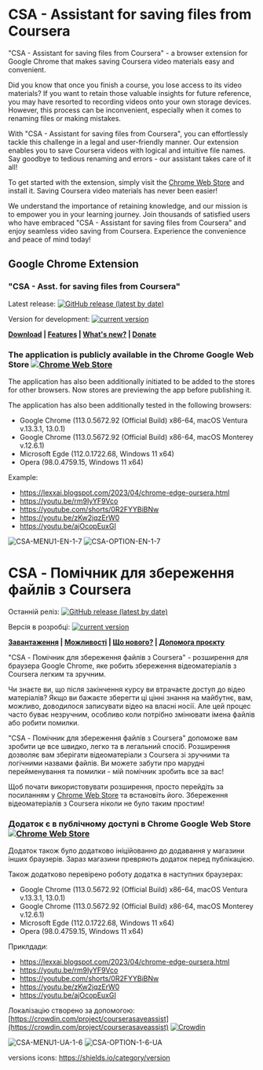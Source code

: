 # CSA - Assistant for saving files from Сoursera

"CSA - Assistant for saving files from Сoursera" - a browser extension for Google Chrome that makes saving Coursera video materials easy and convenient.

Did you know that once you finish a course, you lose access to its video materials? If you want to retain those valuable insights for future reference, you may have resorted to recording videos onto your own storage devices. However, this process can be inconvenient, especially when it comes to renaming files or making mistakes.

With "CSA - Assistant for saving files from Сoursera", you can effortlessly tackle this challenge in a legal and user-friendly manner. Our extension enables you to save Coursera videos with logical and intuitive file names. Say goodbye to tedious renaming and errors - our assistant takes care of it all!

To get started with the extension, simply visit the [Chrome Web Store](https://chrome.google.com/webstore/detail/assistant-for-saving-file/dmoebncbmkgfpjhjikkjljmbaacncohl) and install it. Saving Coursera video materials has never been easier!

We understand the importance of retaining knowledge, and our mission is to empower you in your learning journey. Join thousands of satisfied users who have embraced "CSA - Assistant for saving files from Сoursera" and enjoy seamless video saving from Coursera. Experience the convenience and peace of mind today!

## Google Chrome Extension 
### "CSA - Asst. for saving files from Сoursera"
Latest release: [![GitHub release (latest by date)](https://img.shields.io/github/v/release/lexxai/CourseraSaveAssist)](https://github.com/lexxai/CourseraSaveAssist/releases/latest)

Version for development: [![current version](https://img.shields.io/github/manifest-json/v/lexxai/CourseraSaveAssist)](https://github.com/lexxai/CourseraSaveAssist/archive/refs/heads/main.zip)

**[Download](https://github.com/lexxai/CourseraSaveAssist/wiki/Download) | [Features](https://github.com/lexxai/CourseraSaveAssist/wiki/Features) | [What's new?](https://github.com/lexxai/CourseraSaveAssist/wiki/What's-new%3F) | [Donate](https://github.com/lexxai/CourseraSaveAssist/wiki/Donate)**

### The application is publicly available in the Chrome Google Web Store  [![Chrome Web Store](https://img.shields.io/chrome-web-store/v/dmoebncbmkgfpjhjikkjljmbaacncohl)](https://github.com/lexxai/CourseraSaveAssist/wiki/Download)

The application has also been additionally initiated to be added to the stores for other browsers. Now stores are previewing the app before publishing it.

The application has also been additionally tested in the following browsers:
- Google Chrome (113.0.5672.92 (Official Build) x86-64, macOS Ventura v.13.3.1, 13.0.1)
- Google Chrome (113.0.5672.92 (Official Build) x86-64, macOS Monterey v.12.6.1)
- Microsoft Egde (112.0.1722.68, Windows 11 x64)
- Opera (98.0.4759.15, Windows 11 x64)

Example:
- https://lexxai.blogspot.com/2023/04/chrome-edge-oursera.html
- https://youtu.be/rm9IyYF9Vco
- https://youtube.com/shorts/0R2FYYBiBNw
- https://youtu.be/zKw2jqzErW0
- https://youtu.be/ajOcopEuxGI

![CSA-MENU1-EN-1-7](https://github.com/lexxai/CourseraSaveAssist/assets/3278842/cbadca27-0264-4ae7-9cbb-6b17de77e905)
![CSA-OPTION-EN-1-7](https://github.com/lexxai/CourseraSaveAssist/assets/3278842/2abc6a4b-e8c4-4f8d-adf1-265a3be8182c)


# CSA - Помічник для збереження файлів з Сoursera
Останній реліз: [![GitHub release (latest by date)](https://img.shields.io/github/v/release/lexxai/CourseraSaveAssist)](https://github.com/lexxai/CourseraSaveAssist/releases/latest)

Версія в розробці: [![current version](https://img.shields.io/github/manifest-json/v/lexxai/CourseraSaveAssist)](https://github.com/lexxai/CourseraSaveAssist/archive/refs/heads/main.zip)

**[Завантаження](https://github.com/lexxai/CourseraSaveAssist/wiki/%D0%97%D0%B0%D0%B2%D0%B0%D0%BD%D1%82%D0%B0%D0%B6%D0%B5%D0%BD%D0%BD%D1%8F) | [Можливості](https://github.com/lexxai/CourseraSaveAssist/wiki/Features) | [Що нового?](https://github.com/lexxai/CourseraSaveAssist/wiki/%D0%A9%D0%BE-%D0%BD%D0%BE%D0%B2%D0%BE%D0%B3%D0%BE%3F) | [Допомога проєкту](https://github.com/lexxai/CourseraSaveAssist/wiki/%D0%94%D0%BE%D0%BF%D0%BE%D0%BC%D0%BE%D0%B3%D0%B0-%D0%BF%D1%80%D0%BE%D1%94%D0%BA%D1%82%D1%83)**

"CSA - Помічник для збереження файлів з Coursera" - розширення для браузера Google Chrome, яке робить збереження відеоматеріалів з Coursera легким та зручним.

Чи знаєте ви, що після закінчення курсу ви втрачаєте доступ до відео матеріалів? Якщо ви бажаєте зберегти ці цінні знання на майбутнє, вам, можливо, доводилося записувати відео на власні носії. Але цей процес часто буває незручним, особливо коли потрібно змінювати імена файлів або робити помилки.

"CSA - Помічник для збереження файлів з Coursera" допоможе вам зробити це все швидко, легко та в легальний спосіб. Розширення дозволяє вам зберігати відеоматеріали з Coursera зі зручними та логічними назвами файлів. Ви можете забути про марудні перейменування та помилки - мій помічник зробить все за вас!

Щоб почати використовувати розширення, просто перейдіть за посиланням у [Chrome Web Store](https://chrome.google.com/webstore/detail/assistant-for-saving-file/dmoebncbmkgfpjhjikkjljmbaacncohl) та встановіть його. Збереження відеоматеріалів з Coursera ніколи не було таким простим!

### Додаток є в публічному доступі в Chrome Google Web Store [![Chrome Web Store](https://img.shields.io/chrome-web-store/v/dmoebncbmkgfpjhjikkjljmbaacncohl)](https://github.com/lexxai/CourseraSaveAssist/wiki/%D0%97%D0%B0%D0%B2%D0%B0%D0%BD%D1%82%D0%B0%D0%B6%D0%B5%D0%BD%D0%BD%D1%8F)

Додаток також було додатково ініційованно до додавання у магазини інших браузерів. Зараз магазини превряють додаток перед публікацією.

Також додатково перевірено роботу додатка в наступних браузерах:
- Google Chrome (113.0.5672.92 (Official Build) x86-64, macOS Ventura v.13.3.1, 13.0.1)
- Google Chrome (113.0.5672.92 (Official Build) x86-64, macOS Monterey v.12.6.1)
- Microsoft Egde (112.0.1722.68, Windows 11 x64)
- Opera (98.0.4759.15, Windows 11 x64)

Приклдади:
- https://lexxai.blogspot.com/2023/04/chrome-edge-oursera.html
- https://youtu.be/rm9IyYF9Vco
- https://youtube.com/shorts/0R2FYYBiBNw
- https://youtu.be/zKw2jqzErW0
- https://youtu.be/ajOcopEuxGI

Локалізацію створено за допомогою: [https://crowdin.com/project/courserasaveassist](https://crowdin.com/project/courserasaveassist)
[![Crowdin](https://badges.crowdin.net/courserasaveassist/localized.svg)](https://crowdin.com/project/courserasaveassist)

![CSA-MENU1-UA-1-6](https://user-images.githubusercontent.com/3278842/236651277-6c3d7f20-1121-4cbe-8b38-478713342ec1.png)
![CSA-OPTION-1-6-UA](https://user-images.githubusercontent.com/3278842/236651278-8085b166-27d9-4e5f-9c16-99ea2b8561a9.png)






versions icons: https://shields.io/category/version
